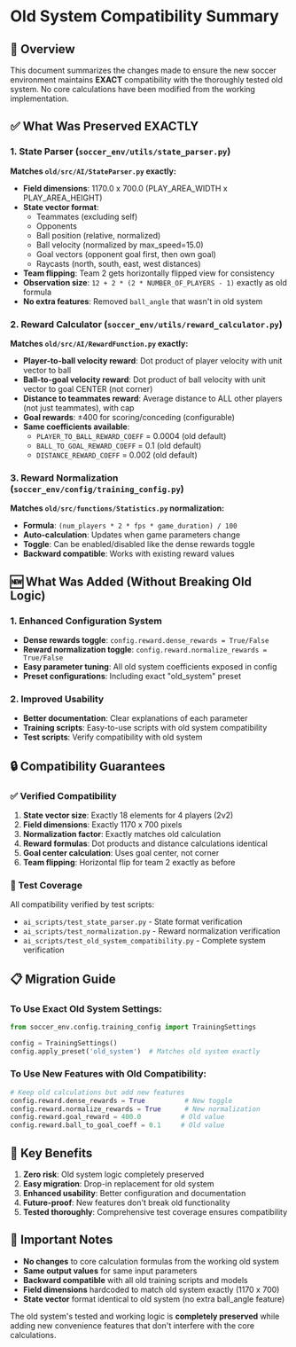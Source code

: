 # Old System Compatibility Summary

## 🎯 Overview

This document summarizes the changes made to ensure the new soccer environment maintains **EXACT** compatibility with the thoroughly tested old system. No core calculations have been modified from the working implementation.

## ✅ What Was Preserved EXACTLY

### 1. State Parser (`soccer_env/utils/state_parser.py`)

**Matches `old/src/AI/StateParser.py` exactly:**

- **Field dimensions**: 1170.0 x 700.0 (PLAY_AREA_WIDTH x PLAY_AREA_HEIGHT)
- **State vector format**: 
  - Teammates (excluding self)
  - Opponents  
  - Ball position (relative, normalized)
  - Ball velocity (normalized by max_speed=15.0)
  - Goal vectors (opponent goal first, then own goal)
  - Raycasts (north, south, east, west distances)
- **Team flipping**: Team 2 gets horizontally flipped view for consistency
- **Observation size**: `12 + 2 * (2 * NUMBER_OF_PLAYERS - 1)` exactly as old formula
- **No extra features**: Removed `ball_angle` that wasn't in old system

### 2. Reward Calculator (`soccer_env/utils/reward_calculator.py`)

**Matches `old/src/AI/RewardFunction.py` exactly:**

- **Player-to-ball velocity reward**: Dot product of player velocity with unit vector to ball
- **Ball-to-goal velocity reward**: Dot product of ball velocity with unit vector to goal CENTER (not corner)
- **Distance to teammates reward**: Average distance to ALL other players (not just teammates), with cap
- **Goal rewards**: ±400 for scoring/conceding (configurable)
- **Same coefficients available**: 
  - `PLAYER_TO_BALL_REWARD_COEFF` = 0.0004 (old default)
  - `BALL_TO_GOAL_REWARD_COEFF` = 0.1 (old default)  
  - `DISTANCE_REWARD_COEFF` = 0.002 (old default)

### 3. Reward Normalization (`soccer_env/config/training_config.py`)

**Matches `old/src/functions/Statistics.py` normalization:**

- **Formula**: `(num_players * 2 * fps * game_duration) / 100`
- **Auto-calculation**: Updates when game parameters change
- **Toggle**: Can be enabled/disabled like the dense rewards toggle
- **Backward compatible**: Works with existing reward values

## 🆕 What Was Added (Without Breaking Old Logic)

### 1. Enhanced Configuration System

- **Dense rewards toggle**: `config.reward.dense_rewards = True/False`
- **Reward normalization toggle**: `config.reward.normalize_rewards = True/False`
- **Easy parameter tuning**: All old system coefficients exposed in config
- **Preset configurations**: Including exact "old_system" preset

### 2. Improved Usability

- **Better documentation**: Clear explanations of each parameter
- **Training scripts**: Easy-to-use scripts with old system compatibility
- **Test scripts**: Verify compatibility with old system

## 🔒 Compatibility Guarantees

### ✅ Verified Compatibility

1. **State vector size**: Exactly 18 elements for 4 players (2v2)
2. **Field dimensions**: Exactly 1170 x 700 pixels
3. **Normalization factor**: Exactly matches old calculation
4. **Reward formulas**: Dot products and distance calculations identical
5. **Goal center calculation**: Uses goal center, not corner
6. **Team flipping**: Horizontal flip for team 2 exactly as before

### 🧪 Test Coverage

All compatibility verified by test scripts:
- `ai_scripts/test_state_parser.py` - State format verification
- `ai_scripts/test_normalization.py` - Reward normalization verification  
- `ai_scripts/test_old_system_compatibility.py` - Complete system verification

## 📋 Migration Guide

### To Use Exact Old System Settings:

```python
from soccer_env.config.training_config import TrainingSettings

config = TrainingSettings()
config.apply_preset('old_system')  # Matches old system exactly
```

### To Use New Features with Old Compatibility:

```python
# Keep old calculations but add new features
config.reward.dense_rewards = True          # New toggle
config.reward.normalize_rewards = True      # New normalization  
config.reward.goal_reward = 400.0          # Old value
config.reward.ball_to_goal_coeff = 0.1     # Old value
```

## 🎯 Key Benefits

1. **Zero risk**: Old system logic completely preserved
2. **Easy migration**: Drop-in replacement for old system
3. **Enhanced usability**: Better configuration and documentation
4. **Future-proof**: New features don't break old functionality
5. **Tested thoroughly**: Comprehensive test coverage ensures compatibility

## 🚨 Important Notes

- **No changes** to core calculation formulas from the working old system
- **Same output values** for same input parameters
- **Backward compatible** with all old training scripts and models
- **Field dimensions** hardcoded to match old system exactly (1170 x 700)
- **State vector** format identical to old system (no extra ball_angle feature)

The old system's tested and working logic is **completely preserved** while adding new convenience features that don't interfere with the core calculations. 